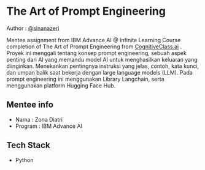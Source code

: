 
# The Art of Prompt Engineering

Author : [@sinanazeri](https://github.com/sinanazeri)



Mentee assignment from IBM Advance AI @ Infinite Learning Course completion of The Art of Prompt Engineering from [CognitiveClass.ai](https://cognitiveclass.ai/courses/course-v1:IBMSkillsNetwork+GPXX0TGVEN+v1) .
Proyek ini menggali tentang konsep prompt engineering, sebuah aspek penting dari AI yang memandu model AI untuk menghasilkan keluaran yang diinginkan. Menekankan pentingnya instruksi yang jelas, contoh, kata kunci, dan umpan balik saat bekerja dengan large language models  (LLM). Pada prompt engineering ini menggunakan Library Langchain, serta menggunakan platform Hugging Face Hub.





## Mentee info
- Nama    : Zona Diatri
- Program : IBM Advance AI

## Tech Stack
- Python
